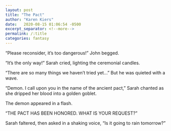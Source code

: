 ```yaml
---
layout: post
title: "The Pact"
author: "Karen Kiers"
date:   2020-08-15 01:06:54 -0500
excerpt_separator: <!--more-->
permalink: /:title
categories: fantasy
---
```


“Please reconsider, it’s too dangerous!” John begged.

“It’s the only way!” Sarah cried, lighting the ceremonial candles.<!--more-->

“There are so many things we haven’t tried yet...” But he was quieted with a wave.

“Demon. I call upon you in the name of the ancient pact,” Sarah chanted as she dripped her blood into a golden goblet.

The demon appeared in a flash.

“THE PACT HAS BEEN HONORED. WHAT IS YOUR REQUEST?”

Sarah faltered, then asked in a shaking voice, “Is it going to rain tomorrow?”